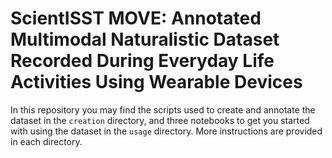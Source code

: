 # ScientISST MOVE: Annotated Multimodal Naturalistic Dataset Recorded During Everyday Life Activities Using Wearable Devices

In this repository you may find the scripts used to create and annotate the dataset in the `creation` directory, and
three notebooks to get you started with using the dataset in the `usage` directory. More instructions are provided in
each directory.
